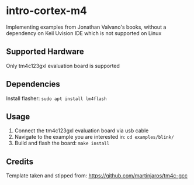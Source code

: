 # intro-cortex-m4

Implementing examples from Jonathan Valvano's books, without a dependency on Keil Uvision IDE which is not supported on Linux

## Supported Hardware
Only tm4c123gxl evaluation board is supported

## Dependencies
Install flasher: ``sudo apt install lm4flash``

## Usage
1. Connect the tm4c123gxl evaluation board via usb cable
2. Navigate to the example you are interested in: `cd examples/blink/`
3. Build and flash the board: `make install`

## Credits
Template taken and stipped from: https://github.com/martinjaros/tm4c-gcc
